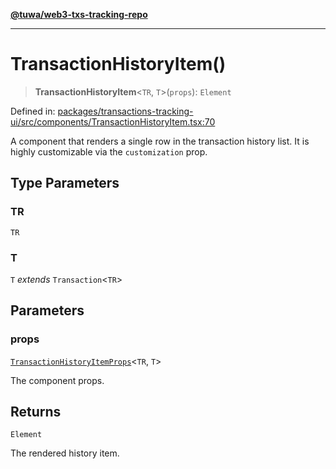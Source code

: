[**@tuwa/web3-txs-tracking-repo**](../../../README.md)

***

# TransactionHistoryItem()

> **TransactionHistoryItem**\<`TR`, `T`\>(`props`): `Element`

Defined in: [packages/transactions-tracking-ui/src/components/TransactionHistoryItem.tsx:70](https://github.com/TuwaIO/web3-transactions-tracking/blob/c00dfab7739fc95457ad32909e117b091845b823/packages/transactions-tracking-ui/src/components/TransactionHistoryItem.tsx#L70)

A component that renders a single row in the transaction history list.
It is highly customizable via the `customization` prop.

## Type Parameters

### TR

`TR`

### T

`T` *extends* `Transaction`\<`TR`\>

## Parameters

### props

[`TransactionHistoryItemProps`](../type-aliases/TransactionHistoryItemProps.md)\<`TR`, `T`\>

The component props.

## Returns

`Element`

The rendered history item.
